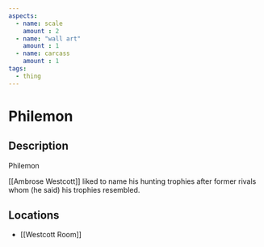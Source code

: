 ```yaml
---
aspects: 
  - name: scale
    amount : 2
  - name: "wall art"
    amount : 1
  - name: carcass
    amount : 1
tags:
  - thing
---
```


# Philemon

## Description
Philemon

[[Ambrose Westcott]] liked to name his hunting trophies after former rivals whom (he said) his trophies resembled.
## Locations
- [[Westcott Room]]